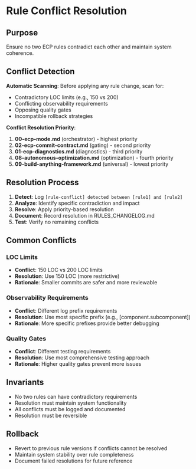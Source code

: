 # Rule Conflict Resolution

## Purpose

Ensure no two ECP rules contradict each other and maintain system coherence.

## Conflict Detection

**Automatic Scanning**: Before applying any rule change, scan for:
- Contradictory LOC limits (e.g., 150 vs 200)
- Conflicting observability requirements
- Opposing quality gates
- Incompatible rollback strategies

**Conflict Resolution Priority**:
1. **00-ecp-mode.md** (orchestrator) - highest priority
2. **02-ecp-commit-contract.md** (gating) - second priority  
3. **01-ecp-diagnostics.md** (diagnostics) - third priority
4. **08-autonomous-optimization.md** (optimization) - fourth priority
5. **09-build-anything-framework.md** (universal) - lowest priority

## Resolution Process

1. **Detect**: Log `[rule-conflict] detected between [rule1] and [rule2]`
2. **Analyze**: Identify specific contradiction and impact
3. **Resolve**: Apply priority-based resolution
4. **Document**: Record resolution in RULES_CHANGELOG.md
5. **Test**: Verify no remaining conflicts

## Common Conflicts

### LOC Limits
- **Conflict**: 150 LOC vs 200 LOC limits
- **Resolution**: Use 150 LOC (more restrictive)
- **Rationale**: Smaller commits are safer and more reviewable

### Observability Requirements
- **Conflict**: Different log prefix requirements
- **Resolution**: Use most specific prefix (e.g., [component.subcomponent])
- **Rationale**: More specific prefixes provide better debugging

### Quality Gates
- **Conflict**: Different testing requirements
- **Resolution**: Use most comprehensive testing approach
- **Rationale**: Higher quality gates prevent more issues

## Invariants

- No two rules can have contradictory requirements
- Resolution must maintain system functionality
- All conflicts must be logged and documented
- Resolution must be reversible

## Rollback

- Revert to previous rule versions if conflicts cannot be resolved
- Maintain system stability over rule completeness
- Document failed resolutions for future reference
